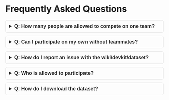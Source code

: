 # Frequently Asked Questions
<!-- Search Bar -->
<!-- Q&A Section -->
<div class="faq-container" style="font-family: Arial, sans-serif;">
  <details style="margin-bottom: 10px; border: 1px solid #e0e0e0; border-radius: 5px; padding: 10px;">
    <summary style="font-size: 16px; font-weight: bold; cursor: pointer; color: #2b2b2b;">
      Q: How many people are allowed to compete on one team?
    </summary>
    <p style="margin-top: 10px; font-size: 14px; color: #555;">A: There is no limit on the number of members allowed on a single team.</p>
  </details>

  <details style="margin-bottom: 10px; border: 1px solid #e0e0e0; border-radius: 5px; padding: 10px;">
    <summary style="font-size: 16px; font-weight: bold; cursor: pointer; color: #2b2b2b;">
      Q: Can I participate on my own without teammates?
    </summary>
    <p style="margin-top: 10px; font-size: 14px; color: #555;">A: Yes, there is no requirement to have more than one member on a team.</p>
  </details>

  <details style="margin-bottom: 10px; border: 1px solid #e0e0e0; border-radius: 5px; padding: 10px;">
    <summary style="font-size: 16px; font-weight: bold; cursor: pointer; color: #2b2b2b;">
      Q: How do I report an issue with the wiki/devkit/dataset?
    </summary>
    <p style="margin-top: 10px; font-size: 14px; color: #555;">
      A: Please reach out to us on   our devkit discussion forum, and we will address the issue ASAP. You can also use <a href="https://www.codabench.org/forums/5462/">Codabench forum</a> if you prefer to.
    </p>
  </details>

  <details style="margin-bottom: 10px; border: 1px solid #e0e0e0; border-radius: 5px; padding: 10px;">
    <summary style="font-size: 16px; font-weight: bold; cursor: pointer; color: #2b2b2b;">
      Q: Who is allowed to participate?
    </summary>
    <p style="margin-top: 10px; font-size: 14px; color: #555;">
      A: Anyone who is not a member of or closely affiliated with the MIT Astrodynamics, space Robotics, and Controls Lab is eligible to compete for the MIT ARCLab Prize for AI Innovation in Space.
    </p>
  </details>

  <details style="margin-bottom: 10px; border: 1px solid #e0e0e0; border-radius: 5px; padding: 10px;">
    <summary style="font-size: 16px; font-weight: bold; cursor: pointer; color: #2b2b2b;">
      Q: How do I download the dataset? 
    </summary>
    <p style="margin-top: 10px; font-size: 14px; color: #555;">
      A: Dropbox may not support direct downloading of the entire Phase 1 dataset at once. Instead, open the Phase 1 dataset folder, where you’ll find several subfolders—such as omni2, goes, and density—available for individual download. Note that the goes folder is larger and contains multiple subfolders, each of which can also be downloaded separately.
    </p>
  </details>
</div>

